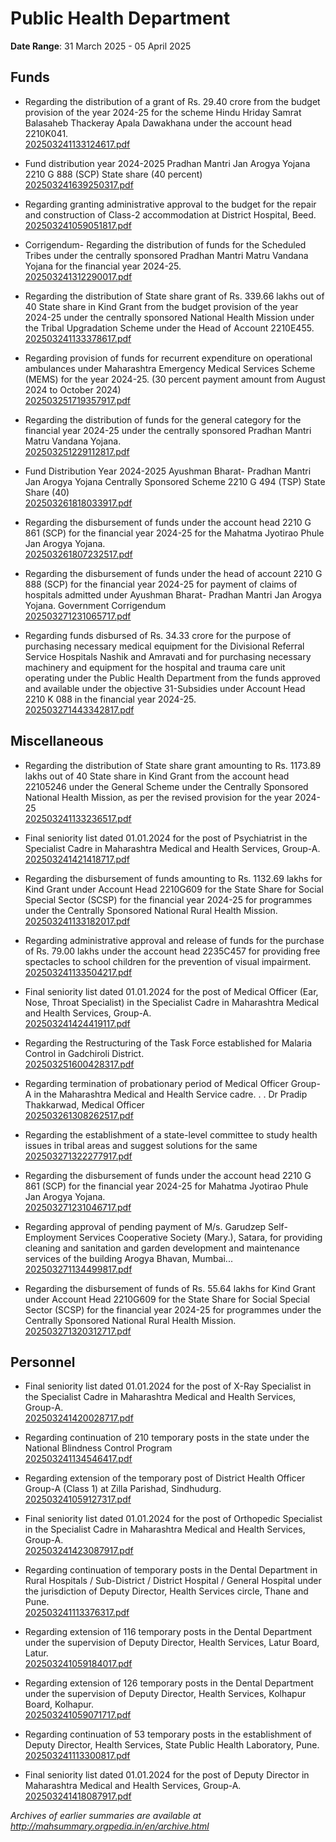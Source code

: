 # Public Health Department

**Date Range**: 31 March 2025 - 05 April 2025


## Funds
- Regarding the distribution of a grant of Rs. 29.40 crore from the budget provision of the year 2024-25 for the scheme Hindu Hriday Samrat Balasaheb Thackeray Apala Dawakhana under the account head 2210K041.\
  [202503241133124617.pdf](https://gr.maharashtra.gov.in/Site/Upload/Government%20Resolutions/English/202503241133124617.....pdf)

- Fund distribution year 2024-2025 Pradhan Mantri Jan Arogya Yojana 2210 G 888 (SCP) State share (40 percent)\
  [202503241639250317.pdf](https://gr.maharashtra.gov.in/Site/Upload/Government%20Resolutions/English/202503241639250317.pdf)

- Regarding granting administrative approval to the budget for the repair and construction of Class-2 accommodation at District Hospital, Beed.\
  [202503241059051817.pdf](https://gr.maharashtra.gov.in/Site/Upload/Government%20Resolutions/English/202503241059051817.pdf)

- Corrigendum- Regarding the distribution of funds for the Scheduled Tribes under the centrally sponsored Pradhan Mantri Matru Vandana Yojana for the  financial year 2024-25.\
  [202503241312290017.pdf](https://gr.maharashtra.gov.in/Site/Upload/Government%20Resolutions/English/202503241312290017.pdf)

- Regarding the distribution of State share grant of Rs. 339.66 lakhs out of 40 State share in Kind Grant from the budget provision of the year 2024-25 under the centrally sponsored National Health Mission under the Tribal Upgradation Scheme under the Head of Account 2210E455.\
  [202503241133378617.pdf](https://gr.maharashtra.gov.in/Site/Upload/Government%20Resolutions/English/202503241133378617.pdf)

- Regarding provision of funds for recurrent expenditure on operational ambulances under Maharashtra Emergency Medical Services Scheme (MEMS) for the year 2024-25. (30 percent payment amount from August 2024 to October 2024)\
  [202503251719357917.pdf](https://gr.maharashtra.gov.in/Site/Upload/Government%20Resolutions/English/202503251719357917.pdf)

- Regarding the distribution of funds for the general category for the financial year 2024-25 under the centrally sponsored Pradhan Mantri Matru Vandana Yojana.\
  [202503251229112817.pdf](https://gr.maharashtra.gov.in/Site/Upload/Government%20Resolutions/English/202503251229112817.pdf)

- Fund Distribution Year 2024-2025 Ayushman Bharat- Pradhan Mantri Jan Arogya Yojana Centrally Sponsored Scheme 2210 G 494 (TSP) State Share (40)\
  [202503261818033917.pdf](https://gr.maharashtra.gov.in/Site/Upload/Government%20Resolutions/English/202503261818033917.pdf)

- Regarding the disbursement of funds under the account head 2210 G 861 (SCP) for the financial year 2024-25 for the Mahatma Jyotirao Phule Jan Arogya Yojana.\
  [202503261807232517.pdf](https://gr.maharashtra.gov.in/Site/Upload/Government%20Resolutions/English/202503261807232517.pdf)

- Regarding the disbursement of funds under the head of account 2210 G 888 (SCP) for the financial year 2024-25 for payment of claims of hospitals admitted under Ayushman Bharat- Pradhan Mantri Jan Arogya Yojana. Government Corrigendum\
  [202503271231065717.pdf](https://gr.maharashtra.gov.in/Site/Upload/Government%20Resolutions/English/202503271231065717.pdf)

- Regarding funds disbursed   of Rs. 34.33 crore for the purpose of purchasing necessary medical equipment for the Divisional Referral Service Hospitals Nashik and Amravati and for purchasing necessary machinery and equipment for the hospital and trauma care unit operating under the Public Health Department from the funds approved and available under the objective 31-Subsidies under Account Head 2210 K 088 in the financial year 2024-25.\
  [202503271443342817.pdf](https://gr.maharashtra.gov.in/Site/Upload/Government%20Resolutions/English/202503271443342817.pdf)

## Miscellaneous
- Regarding the distribution of State share grant amounting to Rs. 1173.89 lakhs out of 40 State share in Kind Grant from the account head 22105246 under the General Scheme under the Centrally Sponsored National Health Mission, as per the revised provision for the year 2024-25\
  [202503241133236517.pdf](https://gr.maharashtra.gov.in/Site/Upload/Government%20Resolutions/English/202503241133236517.pdf)

- Final seniority list dated 01.01.2024 for the post of Psychiatrist in the Specialist Cadre in Maharashtra Medical and Health Services, Group-A.\
  [202503241421418717.pdf](https://gr.maharashtra.gov.in/Site/Upload/Government%20Resolutions/English/202503241421418717.pdf)

- Regarding the disbursement of funds amounting to Rs. 1132.69 lakhs for Kind Grant under Account Head 2210G609 for the State Share for Social Special Sector (SCSP) for the financial year 2024-25 for programmes under the Centrally Sponsored National Rural Health Mission.\
  [202503241133182017.pdf](https://gr.maharashtra.gov.in/Site/Upload/Government%20Resolutions/English/202503241133182017.pdf)

- Regarding administrative approval and release of funds for the purchase of Rs. 79.00 lakhs under the account head 2235C457 for providing free spectacles to school children for the prevention of visual impairment.\
  [202503241133504217.pdf](https://gr.maharashtra.gov.in/Site/Upload/Government%20Resolutions/English/202503241133504217.pdf)

- Final seniority list dated 01.01.2024 for the post of Medical Officer (Ear, Nose, Throat Specialist) in the Specialist Cadre in Maharashtra Medical and Health Services, Group-A.\
  [202503241424419117.pdf](https://gr.maharashtra.gov.in/Site/Upload/Government%20Resolutions/English/202503241424419117.pdf)

- Regarding the Restructuring of the Task Force established for Malaria Control in Gadchiroli District.\
  [202503251600428317.pdf](https://gr.maharashtra.gov.in/Site/Upload/Government%20Resolutions/English/202503251600428317.pdf)

- Regarding termination of probationary period of Medical Officer Group-A in the Maharashtra Medical and Health Service cadre. . . Dr Pradip Thakkarwad, Medical Officer\
  [202503261308262517.pdf](https://gr.maharashtra.gov.in/Site/Upload/Government%20Resolutions/English/202503261308262517.pdf)

- Regarding the establishment of a state-level committee to study health issues in tribal areas and suggest solutions for the same\
  [202503271322277917.pdf](https://gr.maharashtra.gov.in/Site/Upload/Government%20Resolutions/English/202503271322277917.pdf)

- Regarding the disbursement of funds under the account head 2210 G 861 (SCP) for the financial year 2024-25 for Mahatma Jyotirao Phule Jan Arogya Yojana.\
  [202503271231046717.pdf](https://gr.maharashtra.gov.in/Site/Upload/Government%20Resolutions/English/202503271231046717.pdf)

- Regarding approval of pending payment of M/s. Garudzep Self-Employment Services Cooperative Society (Mary.), Satara, for providing cleaning and sanitation and garden development and maintenance services of the building Arogya Bhavan, Mumbai...\
  [202503271134499817.pdf](https://gr.maharashtra.gov.in/Site/Upload/Government%20Resolutions/English/202503271134499817.pdf)

- Regarding the disbursement of funds of Rs. 55.64 lakhs for Kind Grant under Account Head 2210G609 for the State Share for Social Special Sector (SCSP) for the financial year 2024-25 for programmes under the Centrally Sponsored National Rural Health Mission.\
  [202503271320312717.pdf](https://gr.maharashtra.gov.in/Site/Upload/Government%20Resolutions/English/202503271320312717.pdf)

## Personnel
- Final seniority list dated 01.01.2024 for the post of X-Ray Specialist in the Specialist Cadre in Maharashtra Medical and Health Services, Group-A.\
  [202503241420028717.pdf](https://gr.maharashtra.gov.in/Site/Upload/Government%20Resolutions/English/202503241420028717.pdf)

- Regarding continuation of 210 temporary posts in the state under the National Blindness Control Program\
  [202503241134546417.pdf](https://gr.maharashtra.gov.in/Site/Upload/Government%20Resolutions/English/202503241134546417.pdf)

- Regarding extension of the temporary post of District Health Officer Group-A (Class 1) at Zilla Parishad, Sindhudurg.\
  [202503241059127317.pdf](https://gr.maharashtra.gov.in/Site/Upload/Government%20Resolutions/English/202503241059127317.pdf)

- Final seniority list dated 01.01.2024 for the post of Orthopedic Specialist in the Specialist Cadre in Maharashtra Medical and Health Services, Group-A.\
  [202503241423087917.pdf](https://gr.maharashtra.gov.in/Site/Upload/Government%20Resolutions/English/202503241423087917.pdf)

- Regarding continuation of temporary posts in the Dental Department in Rural Hospitals / Sub-District / District Hospital / General Hospital under the jurisdiction of Deputy Director, Health Services circle, Thane and Pune.\
  [202503241113376317.pdf](https://gr.maharashtra.gov.in/Site/Upload/Government%20Resolutions/English/202503241113376317.pdf)

- Regarding extension of 116 temporary posts in the Dental Department under the supervision of Deputy Director, Health Services, Latur Board, Latur.\
  [202503241059184017.pdf](https://gr.maharashtra.gov.in/Site/Upload/Government%20Resolutions/English/202503241059184017.pdf)

- Regarding extension of 126 temporary posts in the Dental Department under the supervision of Deputy Director, Health Services, Kolhapur Board, Kolhapur.\
  [202503241059071717.pdf](https://gr.maharashtra.gov.in/Site/Upload/Government%20Resolutions/English/202503241059071717.pdf)

- Regarding continuation of 53 temporary posts in the establishment of Deputy Director, Health Services, State Public Health Laboratory, Pune.\
  [202503241113300817.pdf](https://gr.maharashtra.gov.in/Site/Upload/Government%20Resolutions/English/202503241113300817.pdf)

- Final seniority list dated 01.01.2024 for the post of Deputy Director in Maharashtra Medical and Health Services, Group-A.\
  [202503241418087917.pdf](https://gr.maharashtra.gov.in/Site/Upload/Government%20Resolutions/English/202503241418087917.pdf)


*Archives of earlier summaries are available at http://mahsummary.orgpedia.in/en/archive.html*